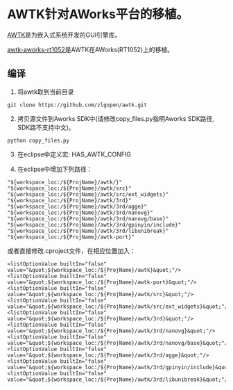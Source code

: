 # AWTK针对AWorks平台的移植。

[AWTK](https://github.com/zlgopen/awtk)是为嵌入式系统开发的GUI引擎库。

[awtk-aworks-rt1052](https://github.com/zlgopen/awtk-aworks-rt1052)是AWTK在AWorks(RT1052)上的移植。

## 编译

1. 将awtk取到当前目录

```
git clone https://github.com/zlgopen/awtk.git
```

2. 拷贝源文件到Aworks SDK中(请修改copy\_files.py指明Aworks SDK路径, SDK路不支持中文)。

```
python copy_files.py
```

3. 在eclipse中定义宏: HAS\_AWTK\_CONFIG

4. 在eclipse中增加下列路径：

```
"${workspace_loc:/${ProjName}/awtk/}"
"${workspace_loc:/${ProjName}/awtk/src}"
"${workspace_loc:/${ProjName}/awtk/src/ext_widgets}"
"${workspace_loc:/${ProjName}/awtk/3rd}"
"${workspace_loc:/${ProjName}/awtk/3rd/agge}"
"${workspace_loc:/${ProjName}/awtk/3rd/nanovg}"
"${workspace_loc:/${ProjName}/awtk/3rd/nanovg/base}"
"${workspace_loc:/${ProjName}/awtk/3rd/gpinyin/include}"
"${workspace_loc:/${ProjName}/awtk/3rd/libunibreak}"
"${workspace_loc:/${ProjName}/awtk-port}"
```

或者直接修改.cproject文件，在相应位置加入：

```
<listOptionValue builtIn="false" value="&quot;${workspace_loc:/${ProjName}/awtk}&quot;"/>
<listOptionValue builtIn="false" value="&quot;${workspace_loc:/${ProjName}/awtk-port}&quot;"/>
<listOptionValue builtIn="false" value="&quot;${workspace_loc:/${ProjName}/awtk/src}&quot;"/>
<listOptionValue builtIn="false" value="&quot;${workspace_loc:/${ProjName}/awtk/src/ext_widgets}&quot;"/>
<listOptionValue builtIn="false" value="&quot;${workspace_loc:/${ProjName}/awtk/3rd}&quot;"/>
<listOptionValue builtIn="false" value="&quot;${workspace_loc:/${ProjName}/awtk/3rd/nanovg}&quot;"/>
<listOptionValue builtIn="false" value="&quot;${workspace_loc:/${ProjName}/awtk/3rd/nanovg/base}&quot;"/>
<listOptionValue builtIn="false" value="&quot;${workspace_loc:/${ProjName}/awtk/3rd/agge}&quot;"/>
<listOptionValue builtIn="false" value="&quot;${workspace_loc:/${ProjName}/awtk/3rd/gpinyin/include}&quot;"/>
<listOptionValue builtIn="false" value="&quot;${workspace_loc:/${ProjName}/awtk/3rd/libunibreak}&quot;"/>
```
